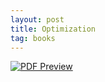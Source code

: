 ```yaml
---
layout: post
title: Optimization
tag: books
---
```





[![PDF Preview](https://media.springernature.com/w316/springer-static/cover-hires/book/978-3-030-11184-7?as=webp)](https://drive.google.com/file/d/1kmoyqtMtDnS2goH_TBU8d3yyi1wVMXB_/view?usp=sharing)



<script src="https://utteranc.es/client.js"
        repo="bachirmath/bachirmath.github.io"
        issue-term="pathname"
        theme="github-dark-orange"
        crossorigin="anonymous"
        async>
</script>
